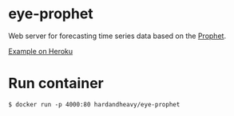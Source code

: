 # eye-prophet
Web server for forecasting time series data based on the [Prophet](https://facebook.github.io/prophet).

[Example on Heroku](https://eye-prophet.herokuapp.com)

# Run container
```
$ docker run -p 4000:80 hardandheavy/eye-prophet
```
